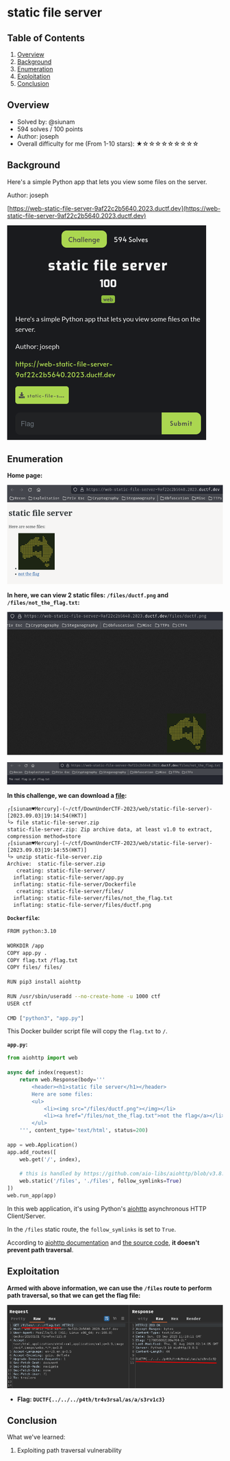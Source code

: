 # static file server

## Table of Contents

1. [Overview](#overview)
2. [Background](#background)
3. [Enumeration](#enumeration)
4. [Exploitation](#exploitation)
5. [Conclusion](#conclusion)

## Overview

- Solved by: @siunam
- 594 solves / 100 points
- Author: joseph
- Overall difficulty for me (From 1-10 stars): ★☆☆☆☆☆☆☆☆☆

## Background

Here's a simple Python app that lets you view some files on the server.

Author: joseph

[https://web-static-file-server-9af22c2b5640.2023.ductf.dev](https://web-static-file-server-9af22c2b5640.2023.ductf.dev)

![](https://raw.githubusercontent.com/siunam321/CTF-Writeups/main/DownUnderCTF-2023/images/Pasted%20image%2020230903191218.png)

## Enumeration

**Home page:**

![](https://raw.githubusercontent.com/siunam321/CTF-Writeups/main/DownUnderCTF-2023/images/Pasted%20image%2020230903191259.png)

**In here, we can view 2 static files: `/files/ductf.png` and `/files/not_the_flag.txt`:**

![](https://raw.githubusercontent.com/siunam321/CTF-Writeups/main/DownUnderCTF-2023/images/Pasted%20image%2020230903191412.png)

![](https://raw.githubusercontent.com/siunam321/CTF-Writeups/main/DownUnderCTF-2023/images/Pasted%20image%2020230903191417.png)

**In this challenge, we can download a [file](https://github.com/siunam321/CTF-Writeups/blob/main/DownUnderCTF-2023/web/static-file-server/static-file-server.zip):**
```shell
┌[siunam♥Mercury]-(~/ctf/DownUnderCTF-2023/web/static-file-server)-[2023.09.03|19:14:54(HKT)]
└> file static-file-server.zip 
static-file-server.zip: Zip archive data, at least v1.0 to extract, compression method=store
┌[siunam♥Mercury]-(~/ctf/DownUnderCTF-2023/web/static-file-server)-[2023.09.03|19:14:55(HKT)]
└> unzip static-file-server.zip 
Archive:  static-file-server.zip
   creating: static-file-server/
  inflating: static-file-server/app.py  
  inflating: static-file-server/Dockerfile  
   creating: static-file-server/files/
  inflating: static-file-server/files/not_the_flag.txt  
  inflating: static-file-server/files/ductf.png  
```

**`Dockerfile`:**
```bash
FROM python:3.10

WORKDIR /app
COPY app.py .
COPY flag.txt /flag.txt
COPY files/ files/

RUN pip3 install aiohttp

RUN /usr/sbin/useradd --no-create-home -u 1000 ctf
USER ctf

CMD ["python3", "app.py"]
```

This Docker builder script file will copy the `flag.txt` to `/`.

**`app.py`:**
```python
from aiohttp import web

async def index(request):
    return web.Response(body='''
        <header><h1>static file server</h1></header>
        Here are some files:
        <ul>
            <li><img src="/files/ductf.png"></img></li>
            <li><a href="/files/not_the_flag.txt">not the flag</a></li>
        </ul>
    ''', content_type='text/html', status=200)

app = web.Application()
app.add_routes([
    web.get('/', index),

    # this is handled by https://github.com/aio-libs/aiohttp/blob/v3.8.5/aiohttp/web_urldispatcher.py#L654-L690
    web.static('/files', './files', follow_symlinks=True)
])
web.run_app(app)
```

In this web application, it's using Python's [aiohttp](https://docs.aiohttp.org/en/stable/) asynchronous HTTP Client/Server.

In the `/files` static route, the `follow_symlinks` is set to `True`.

According to [aiohttp documentation](https://docs.aiohttp.org/en/stable/web_reference.html) and [the source code](https://github.com/aio-libs/aiohttp/blob/v3.8.5/aiohttp/web_urldispatcher.py#L654-L690), **it doesn't prevent path traversal**.

## Exploitation

**Armed with above information, we can use the `/files` route to perform path traversal, so that we can get the flag file:**

![](https://raw.githubusercontent.com/siunam321/CTF-Writeups/main/DownUnderCTF-2023/images/Pasted%20image%2020230903192402.png)

- **Flag: `DUCTF{../../../p4th/tr4v3rsal/as/a/s3rv1c3}`**

## Conclusion

What we've learned:

1. Exploiting path traversal vulnerability